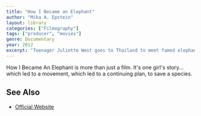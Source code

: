 ```yaml
---
title: "How I Became an Elephant"
author: "Mika A. Epstein"
layout: library
categories: ["Filmography"]
tags: ["producer", "movies"]
genre: Documentary
year: 2012
excerpt: "Teenager Juliette West goes to Thailand to meet famed elephant savior Lek Chailert and help transport an abused female to her new home at a sanctuary called Elephant Nature Park."
---
```


How I Became An Elephant is more than just a film. It's one girl's story... which led to a movement, which led to a continuing plan, to save a species.

## See Also

* [Official Website](https://www.howibecameanelephant.com)
